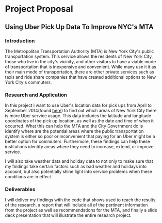 Project Proposal
================

Using Uber Pick Up Data To Improve NYC's MTA
--------------------------------------------

### Introduction

The Metropolitan Transportation Authority (MTA) is New York City's public transportation system. This service allows the residents of New York City, those who live in the city's vicinity, and other visitors to have a viable mode of transportation that is inexpensive and convenient. While many use it it as their main mode of transportation, there are other private services such as taxis and ride share companies that have created additional options to New York City's commuters.

### Research and Application

In this project I want to use Uber's location data for pick ups from April to September 2014(found [here](https://github.com/fivethirtyeight/uber-tlc-foil-response)) to find out which areas of New York City there is more Uber service usage. This data includes the latitude and longitude coordinates of the pick up location, as well as the date and time of when it occurred. What this can help the MTA and the City Government do is identify where are the potential areas where the public transportation system is either so poor or inconvenient that paying for an Uber might be a better option for commuters. Furthermore, these findings can help these institutions identify areas where they need to increase, extend, or improve service.

I will also take weather data and holiday data to not only to make sure that my findings take certain factors such as bad weather and holidays into account, but also potentially shine light into service problems when these conditions are in effect.

### Deliverables

I will deliver my findings with the code that shows used to reach the results of the research, a report that will include all of the pertinent information from the project as well as recommendations for the MTA, and finally a slide deck presentation that will illustrate the entire research project.

